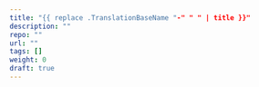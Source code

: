 ```yaml
---
title: "{{ replace .TranslationBaseName "-" " " | title }}"
description: ""
repo: ""
url: ""
tags: []
weight: 0
draft: true
---
```

